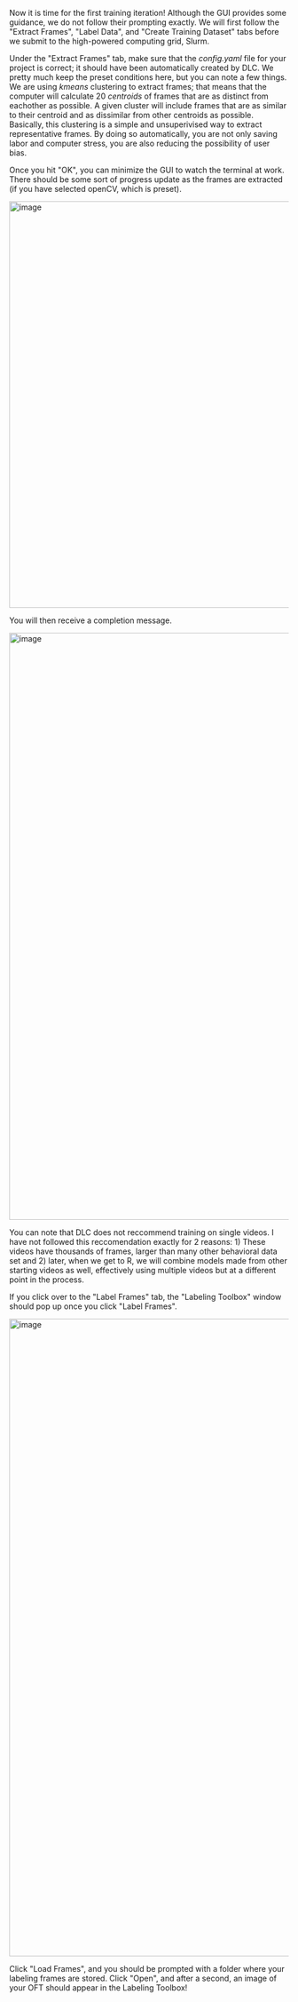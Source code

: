 Now it is time for the first training iteration! Although the GUI provides some guidance, we do not follow their prompting exactly. We will first follow the "Extract Frames", "Label Data", and "Create Training Dataset" tabs before we submit to the high-powered computing grid, Slurm. 

Under the "Extract Frames" tab, make sure that the _config.yaml_ file for your project is correct; it should have been automatically created by DLC. We pretty much keep the preset conditions here, but you can note a few things. We are using _kmeans_ clustering to extract frames; that means that the computer will calculate 20 _centroids_ of frames that are as distinct from eachother as possible. A given cluster will include frames that are as similar to their centroid and as dissimilar from other centroids as possible. Basically, this clustering is a simple and unsuperivised way to extract representative frames. By doing so automatically, you are not only saving labor and computer stress, you are also reducing the possibility of user bias. 

Once you hit "OK", you can minimize the GUI to watch the terminal at work. There should be some sort of progress update as the frames are extracted (if you have selected openCV, which is preset). 

<img width="732" alt="image" src="https://user-images.githubusercontent.com/86625869/190879885-1d526a11-3f5e-4673-8ccd-5cc8adce8a36.png">

You will then receive a completion message. 

<img width="1057" alt="image" src="https://user-images.githubusercontent.com/86625869/190880260-335e96fb-cfb0-43cd-af3d-ef35d2783e2b.png">

You can note that DLC does not reccommend training on single videos. I have not followed this reccomendation exactly for 2 reasons: 1) These videos have thousands of frames, larger than many other behavioral data set and 2) later, when we get to R, we will combine models made from other starting videos as well, effectively using multiple videos but at a different point in the process. 

If you click over to the "Label Frames" tab, the "Labeling Toolbox" window should pop up once you click "Label Frames". 

<img width="1148" alt="image" src="https://user-images.githubusercontent.com/86625869/190880319-aba55a1e-ea41-4f9b-855e-994a6e73d82d.png">

Click "Load Frames", and you should be prompted with a folder where your labeling frames are stored. Click "Open", and after a second, an image of your OFT should appear in the Labeling Toolbox!
